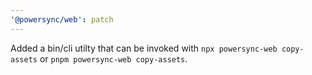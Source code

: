 ```yaml
---
'@powersync/web': patch
---
```


Added a bin/cli utilty that can be invoked with `npx powersync-web copy-assets` or `pnpm powersync-web copy-assets`.
